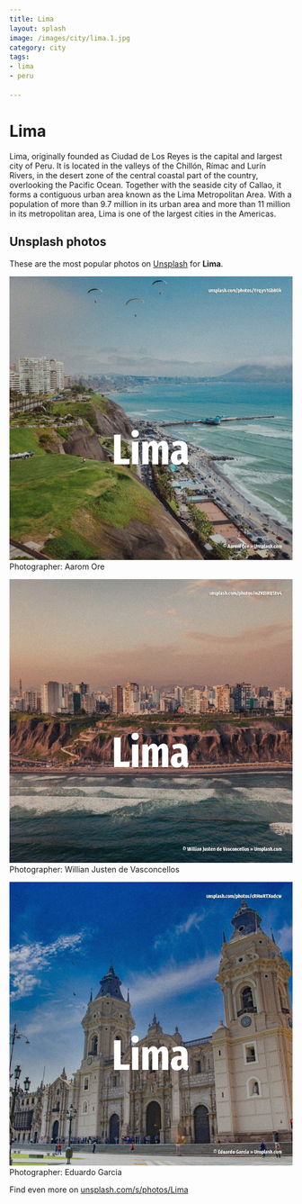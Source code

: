 ```yaml
---
title: Lima
layout: splash
image: /images/city/lima.1.jpg
category: city
tags:
- lima
- peru

---
```

# Lima

Lima, originally founded as Ciudad de Los Reyes  is the capital and largest city of Peru. It is located in the valleys of the Chillón, Rímac and Lurín Rivers, in the desert zone of the  central coastal part of the country, overlooking the Pacific Ocean. Together with the seaside city of Callao, it forms a contiguous urban area known as the Lima  Metropolitan Area. With a population of more than 9.7 million in its urban area and more than 11 million in its  metropolitan area, Lima is one of the largest cities in the Americas.  

 
## Unsplash photos
These are the most popular photos on [Unsplash](https://unsplash.com) for **Lima**.
 
![Lima](/images/city/lima.1.jpg)
Photographer:  Aarom Ore
 
![Lima](/images/city/lima.2.jpg)
Photographer:  Willian Justen de Vasconcellos
 
![Lima](/images/city/lima.3.jpg)
Photographer:  Eduardo Garcia
 
Find even more on [unsplash.com/s/photos/Lima](https://unsplash.com/s/photos/Lima)
 
